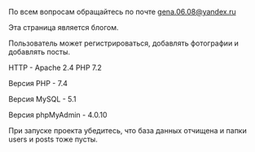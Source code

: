 По всем вопросам обращайтесь по почте gena.06.08@yandex.ru

Эта страница является блогом.

Пользователь может регистрироваться, добавлять фотографии и добавлять посты.

HTTP - Apache 2.4 PHP 7.2

Версия PHP - 7.4

Версия MySQL - 5.1

Версия phpMyAdmin - 4.0.10



При запуске проекта убедитесь, что база данных отчищена и папки users и posts тоже пусты.
